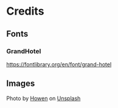 # Credits
## Fonts
### GrandHotel
https://fontlibrary.org/en/font/grand-hotel
## Images
Photo by [Howen](https://unsplash.com/@oweni) on [Unsplash]("https://unsplash.com/s/photos/night)
  
